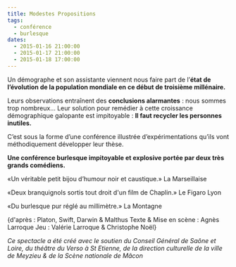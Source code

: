 ```yaml
---
title: Modestes Propositions
tags: 
  - conférence
  - burlesque
dates:
  - 2015-01-16 21:00:00
  - 2015-01-17 21:00:00
  - 2015-01-18 17:00:00
---
```


Un démographe et son assistante viennent nous faire part de l’**état de l’évolution de la population mondiale en ce début de troisième millénaire.**

Leurs observations entraînent des **conclusions alarmantes** : nous sommes trop nombreux… Leur solution pour remédier à cette croissance démographique galopante est impitoyable : **Il faut recycler les personnes inutiles.**

C’est sous la forme d’une conférence illustrée d’expérimentations qu’ils vont
méthodiquement développer leur thèse.

**Une conférence burlesque impitoyable et explosive portée par deux très grands comédiens.**


<quote>«Un véritable petit bijou d’humour noir et caustique.»
La Marseillaise</quote>

<quote>«Deux branquignols sortis tout droit d'un film de Chaplin.»
Le Figaro Lyon</quote>


<quote>«Du burlesque pur réglé au millimètre.»
La Montagne</quote>



{d'après : Platon, Swift, Darwin & Malthus
Texte & Mise en scène : Agnès Larroque
Jeu : Valérie Larroque & Christophe Noël}

*Ce spectacle a été créé avec le soutien du Conseil Général de Saône et Loire, du théâtre du Verso à St Etienne, de la direction culturelle de la ville de Meyzieu & de la Scène nationale de Mâcon*

